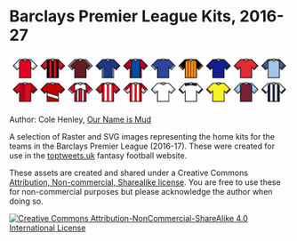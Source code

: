 # Barclays Premier League Kits, 2016-27

![Kits collage](https://github.com/cole007/bpl_kits/raw/master/kits-collage.png)

Author: Cole Henley, [Our Name is Mud](http://ournameismud.co.uk/)

A selection of Raster and SVG images representing the home kits for the teams in the Barclays Premier League (2016-17).
These were created for use in the [toptweets.uk](http://toptweets.uk/) fantasy football website.

These assets are created and shared under a Creative Commons [Attribution, Non-commercial, Sharealike license](http://creativecommons.org/licenses/by-nc-sa/4.0/). You are free to use these for non-commercial purposes but please acknowledge the author when doing so.

[![Creative Commons Attribution-NonCommercial-ShareAlike 4.0 International License](https://i.creativecommons.org/l/by-nc-sa/4.0/88x31.png "Creative Commons Attribution-NonCommercial-ShareAlike 4.0 International License")](http://creativecommons.org/licenses/by-nc-sa/4.0/)